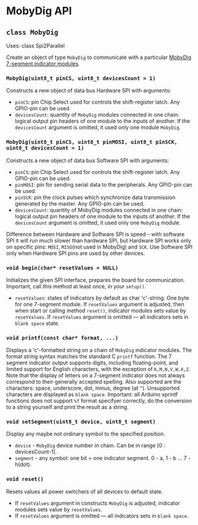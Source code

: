 # MobyDig API

## `class MobyDig`
Uses: class Spi2Parallel

Create an object of type `MobyDig` to communicate with a particular [MobyDig 7-segment indicator modules](https://my.amperka.com/modules/mobydig).

### `MobyDig(uint8_t pinCS, uint8_t devicesCount = 1)`

Constructs a new object of data bus Hardware SPI with arguments:

- `pinCS`: pin Chip Select used for controls the shift-register latch. Any GPIO-pin can be used.
- `devicesCount`: quantity of `MobyDig` modules connected in one chain: logical output pin headers of one module to the inputs of another. If the `devicesCount` argument is omitted, it used only one module `MobyDig`.

### `MobyDig(uint8_t pinCS, uint8_t pinMOSI, uint8_t pinSCK, uint8_t devicesCount = 1)`

Constructs a new object of data bus Software SPI with arguments:

- `pinCS`: pin Chip Select used for controls the shift-register latch. Any GPIO-pin can be used.
- `pinMOSI`: pin for sending serial data to the peripherals. Any GPIO-pin can be used.
- `pinSCK`: pin the clock pulses which synchronize data transmission generated by the master. Any GPIO-pin can be used.
- `devicesCount`: quantity of MobyDig modules connected in one chain: logical output pin headers of one module to the inputs of another. If the `devicesCount` argument is omitted, it used only one `MobyDig` module.

Difference between Hardware and Software SPI is speed – with software SPI it will run much slower than hardware SPI, but Hardware SPI works only on specific pins: `MOSI`, `MISO`(not used in MobyDig) and `SCK`. Use Software SPI only when Hardware SPI pins are used by other devices.

### `void begin(char* resetValues = NULL)`

Initializes the given SPI interface, prepares the board for communication. Important, call this method at least once, in your `setup()`.

- `resetValues`: states of indicators by default as char 'c'-string. One byte for one 7-segment module. If `resetValues` argument is adjusted, then when start or calling method `reset()`, indicator modules sets value by `resetValues`. If `resetValues` argument is omitted — all indicators sets in `blank space` state.

### `void printf(const char* format, ...)`

Displays a 'c'-formatted string on a chain of `MobyDig` indicator modules. The format string syntax matches the standard C `printf` function.
The 7 segment indicator output supports digits, including floating-point, and limited support for English characters, with the exception of `K,M,N,V,W,X,Z`. Note that the display of letters on a 7-segment indicator does not always correspond to their generally accepted spelling.
Also supported are the characters: space, underscore, dot, minus, degree (at `^`). Unsupported characters are displayed as `blank space`.
Important: all Arduino xprintf functions does not support `%f` format specifyer correctly, do the conversion to a string yourself and print the result as a string.

### `void setSegment(uint8_t device, uint8_t segment)`

Display any maybe not ordinary symbol to the specified position.
- `device` - `MobyDig` device number in chain. Can be in range [0 : devicesCount-1].
- `segment` - any symbol: one bit = one indicator segment. 0 - a, 1 - b ... 7 - h(dot).

### `void reset()`

Resets values all power switchers of all devices to default state.

- If `resetValues` argument in constructs `MobyDig` is adjusted, indicator modules sets value by `resetValues`.
- If `resetValues` argument is omitted — all indicators sets in `blank space`.
